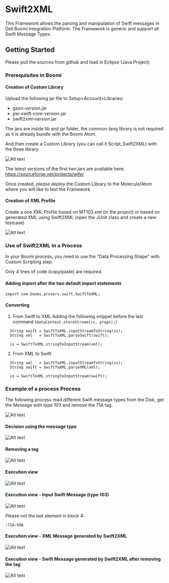 # Swift2XML

This Framework allows the parsing and manipulation of Swift messages in Dell Boomi Integration Platform.
The Framework is generic and support all Swift Message Types.

## Getting Started

Please pull the sources from github and load in Eclipse (Java Project)

### Prerequisites in Boomi

#### Creation of Custom Library

Upload the following jar file to Setup>Account>Libraries:
- gson-*version*.jar
- pw-swift-core-*version*.jar
- swift2xml-*version*.jar

The jars are inside lib and jar folder, the common-lang library is not required as it is already bundle with the Boomi Atom.

And then create a Custom Library (you can call it Script_Swift2XML) with the three library

![Alt text](resources/Boomi_Custom_Library.png?raw=true "Swift2XML")

The latest versions of the first two jars are available here: https://sourceforge.net/projects/wife/

Once created, *please deploy* the Custom Library to the Molecule/Atom where you will like to test the Framework

#### Creation of XML Profile 
Create a one XML Profile based on MT103.xml (in the project) or based on generated XML using Swift2XML (open the JUnit class and create a new testcase)

![Alt text](resources/Boomi_XML_Profile.png?raw=true "Swift2XML")

### Use of Swift2XML in a Process

In your Boomi process, you need to use the "Data Processing Shape" with Custom Scripting step.

Only 4 lines of code (copy/paste) are required.

#### Adding *import* after the two default import statements

```
import com.boomi.proserv.swift.SwiftToXML;
```

#### Converting
1. From Swift to XML
	Adding the following snippet before the last command (``dataContext.storeStream(is, props);``)
	
```
  String swift = SwiftToXML.inputStreamToString(is);
  String xml   = SwiftToXML.parseSwift(swift);
  
  is = SwiftToXML.stringToInputStream(xml);
```

2. From XML to Swift

```
  String xml   = SwiftToXML.inputStreamToString(is);
  String swift = SwiftToXML.parseXML(xml);
  
  is = SwiftToXML.stringToInputStream(swift);
```

### Example of a process Process

The following process read different Swift message types from the Disk, get the Message with type 103 and remove the 71A tag.
 
![Alt text](resources/Boomi_Process.png?raw=true "Swift2XML")

#### Decision using the message type

![Alt text](resources/Boomi_Decision_Shape.png?raw=true "Swift2XML")

#### Removing a tag

![Alt text](resources/Map_Remove_Tag.png?raw=true "Swift2XML")

#### Execution view

![Alt text](resources/Boomi_Process_Execution.png?raw=true "Swift2XML")

#### Execution view - Input Swift Message (type 103)

![Alt text](resources/Document_Viewer_Swift.png?raw=true "Swift2XML")

Please not the last element in block 4:

```
:71A:SHA
```

#### Execution view - XML Message generated by Swift2XML

![Alt text](resources/Document_Viewer_XML.png?raw=true "Swift2XML")

#### Execution view - Swift Message generated by Swift2XML after removing the tag

![Alt text](resources/Document_Viewer_Swift_after_Remove.png?raw=true "Swift2XML")
